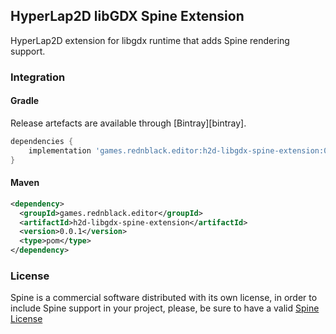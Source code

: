 ## HyperLap2D libGDX Spine Extension

HyperLap2D extension for libgdx runtime that adds Spine rendering support.

### Integration

#### Gradle
Release artefacts are available through [Bintray][bintray]. 

```groovy
dependencies {
    implementation 'games.rednblack.editor:h2d-libgdx-spine-extension:0.0.1'
}
```

#### Maven
```xml
<dependency>
  <groupId>games.rednblack.editor</groupId>
  <artifactId>h2d-libgdx-spine-extension</artifactId>
  <version>0.0.1</version>
  <type>pom</type>
</dependency>
```

### License
Spine is a commercial software distributed with its own license, in order to include Spine support in your project, please, be sure to have a valid [Spine License](https://github.com/EsotericSoftware/spine-runtimes)